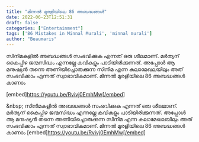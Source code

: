 ```yaml
---
title: "മിന്നൽ മുരളിയിലെ 86 അബദ്ധങ്ങൾ"
date: 2022-06-23T12:51:31
draft: false
categories: ["Entertainment"]
tags: ['86 Mistakes in Minnal Murali', 'minnal murali']
author: "Beaumaris"
---
```


സിനിമകളിൽ അബദ്ധങ്ങൾ സംഭവിക്കുക എന്നത് ഒരു ശീലമാണ്. മർത്യന് കൈപ്പിഴ ജന്മസിദ്ധം എന്നല്ലേ കവികളും പാടിയിരിക്കുന്നത്. അപ്പോൾ ആ മനുഷ്യൻ തന്നെ അണിയിച്ചൊരുക്കുന്ന സിനിമ എന്ന കലാമേഖലയിലും അത് സംഭവിക്കാം എന്നത് സ്വാഭാവികമാണ്. മിന്നൽ മുരളിയിലെ 86 അബദ്ധങ്ങൾ കാണാം

[embed]https://youtu.be/Rvivj0EmhMw[/embed]

&amp;nbsp;
സിനിമകളിൽ അബദ്ധങ്ങൾ സംഭവിക്കുക എന്നത് ഒരു ശീലമാണ്. മർത്യന് കൈപ്പിഴ ജന്മസിദ്ധം എന്നല്ലേ കവികളും പാടിയിരിക്കുന്നത്. അപ്പോൾ ആ മനുഷ്യൻ തന്നെ അണിയിച്ചൊരുക്കുന്ന സിനിമ എന്ന കലാമേഖലയിലും അത് സംഭവിക്കാം എന്നത് സ്വാഭാവികമാണ്. മിന്നൽ മുരളിയിലെ 86 അബദ്ധങ്ങൾ കാണാം [embed]https://youtu.be/Rvivj0EmhMw[/embed] &nbsp;
